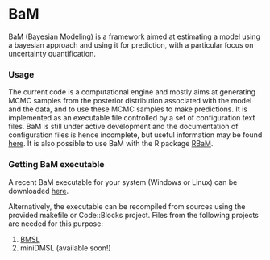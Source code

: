 # BaM
BaM (Bayesian Modeling) is a framework aimed at estimating a model using a bayesian approach and using it for prediction, with a particular focus on uncertainty quantification.

### Usage
The current code is a computational engine and mostly aims at generating MCMC samples from the posterior distribution associated with the model and the data, and to use these MCMC samples to make predictions. It is implemented as an executable file controlled by a set of configuration text files. BaM is still under active development and the documentation of configuration files is hence incomplete, but useful information may be found [here](https://github.com/BaM-tools/BaMdocs). It is also possible to use BaM with the R package [RBaM](https://github.com/BaM-tools/RBaM). 

### Getting BaM executable
A recent BaM executable for your system (Windows or Linux) can be downloaded [here](https://github.com/BaM-tools/RBaM/tree/main/inst/bin).

Alternatively, the executable can be recompiled from sources using the provided makefile or Code::Blocks project. Files from the following projects are needed for this purpose:

1. [BMSL](https://github.com/benRenard/BMSL)
2. miniDMSL (available soon!)

